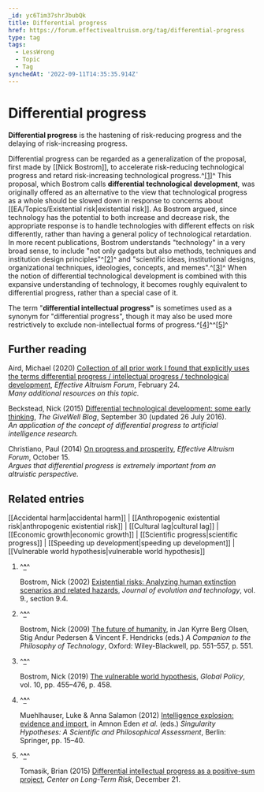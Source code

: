 ```yaml
---
_id: yc6Tim37shrJbubQk
title: Differential progress
href: https://forum.effectivealtruism.org/tag/differential-progress
type: tag
tags:
  - LessWrong
  - Topic
  - Tag
synchedAt: '2022-09-11T14:35:35.914Z'
---
```

# Differential progress

**Differential progress** is the hastening of risk-reducing progress and the delaying of risk-increasing progress.

Differential progress can be regarded as a generalization of the proposal, first made by [[Nick Bostrom]], to accelerate risk-reducing technological progress and retard risk-increasing technological progress.^[\[1\]](#fnvsg8gsgzvcn)^ This proposal, which Bostrom calls **differential technological development**, was originally offered as an alternative to the view that technological progress as a whole should be slowed down in response to concerns about [[EA/Topics/Existential risk|existential risk]]. As Bostrom argued, since technology has the potential to both increase and decrease risk, the appropriate response is to handle technologies with different effects on risk differently, rather than having a general policy of technological retardation. In more recent publications, Bostrom understands "technology" in a very broad sense, to include "not only gadgets but also methods, techniques and institution design principles"^[\[2\]](#fnidqq2ho285n)^ and "scientific ideas, institutional designs, organizational techniques, ideologies, concepts, and memes".^[\[3\]](#fnj1kpoww6c7)^ When the notion of differential technological development is combined with this expansive understanding of technology, it becomes roughly equivalent to differential progress, rather than a special case of it.

The term "**differential intellectual progress"** is sometimes used as a synonym for "differential progress", though it may also be used more restrictively to exclude non-intellectual forms of progress.^[\[4\]](#fnqagcqeun7ue)^^[\[5\]](#fnfyz5u4inxp7)^

Further reading
---------------

Aird, Michael (2020) [Collection of all prior work I found that explicitly uses the terms differential progress / intellectual progress / technological development](https://forum.effectivealtruism.org/posts/EMKf4Gyee7BsY2RP8/michaela-s-shortform?commentId=xrj9XYjvsGLz6R2i6), *Effective Altruism Forum*, February 24.  
*Many additional resources on this topic.*

Beckstead, Nick (2015) [Differential technological development: some early thinking](https://blog.givewell.org/2015/09/30/differential-technological-development-some-early-thinking/), *The GiveWell Blog*, September 30 (updated 26 July 2016).  
*An application of the concept of differential progress to artificial intelligence research.*

Christiano, Paul (2014) [On progress and prosperity](https://forum.effectivealtruism.org/posts/L9tpuR6ZZ3CGHackY/on-progress-and-prosperity), *Effective Altruism Forum*, October 15.  
*Argues that differential progress is extremely important from an altruistic perspective.*

Related entries
---------------

[[Accidental harm|accidental harm]] | [[Anthropogenic existential risk|anthropogenic existential risk]] | [[Cultural lag|cultural lag]] | [[Economic growth|economic growth]] | [[Scientific progress|scientific progress]] | [[Speeding up development|speeding up development]] | [[Vulnerable world hypothesis|vulnerable world hypothesis]]

1.  ^**[^](#fnrefvsg8gsgzvcn)**^
    
    Bostrom, Nick (2002) [Existential risks: Analyzing human extinction scenarios and related hazards](https://www.jetpress.org/volume9/risks.html), *Journal of evolution and technology*, vol. 9., section 9.4.
    
2.  ^**[^](#fnrefidqq2ho285n)**^
    
    Bostrom, Nick (2009) [The future of humanity](http://doi.org/10.1002/9781444310795.ch98), in Jan Kyrre Berg Olsen, Stig Andur Pedersen & Vincent F. Hendricks (eds.) *A Companion to the Philosophy of Technology*, Oxford: Wiley-Blackwell, pp. 551–557, p. 551.
    
3.  ^**[^](#fnrefj1kpoww6c7)**^
    
    Bostrom, Nick (2019) [The vulnerable world hypothesis](http://doi.org/10.1111/1758-5899.12718), *Global Policy*, vol. 10, pp. 455–476, p. 458.
    
4.  ^**[^](#fnrefqagcqeun7ue)**^
    
    Muehlhauser, Luke & Anna Salamon (2012) [Intelligence explosion: evidence and import](http://doi.org/10.1007/978-3-642-32560-1), in Amnon Eden *et al.* (eds.) *Singularity Hypotheses: A Scientific and Philosophical Assessment*, Berlin: Springer, pp. 15–40.
    
5.  ^**[^](#fnreffyz5u4inxp7)**^
    
    Tomasik, Brian (2015) [Differential intellectual progress as a positive-sum project](https://longtermrisk.org/differential-intellectual-progress-as-a-positive-sum-project/), *Center on Long-Term Risk*, December 21.
